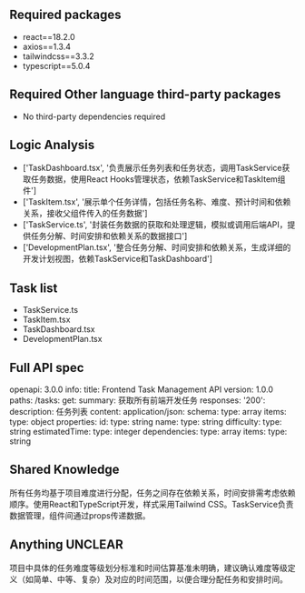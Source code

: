 ## Required packages

- react==18.2.0
- axios==1.3.4
- tailwindcss==3.3.2
- typescript==5.0.4

## Required Other language third-party packages

- No third-party dependencies required

## Logic Analysis

- ['TaskDashboard.tsx', '负责展示任务列表和任务状态，调用TaskService获取任务数据，使用React Hooks管理状态，依赖TaskService和TaskItem组件']
- ['TaskItem.tsx', '展示单个任务详情，包括任务名称、难度、预计时间和依赖关系，接收父组件传入的任务数据']
- ['TaskService.ts', '封装任务数据的获取和处理逻辑，模拟或调用后端API，提供任务分解、时间安排和依赖关系的数据接口']
- ['DevelopmentPlan.tsx', '整合任务分解、时间安排和依赖关系，生成详细的开发计划视图，依赖TaskService和TaskDashboard']

## Task list

- TaskService.ts
- TaskItem.tsx
- TaskDashboard.tsx
- DevelopmentPlan.tsx

## Full API spec

openapi: 3.0.0
info:
  title: Frontend Task Management API
  version: 1.0.0
paths:
  /tasks:
    get:
      summary: 获取所有前端开发任务
      responses:
        '200':
          description: 任务列表
          content:
            application/json:
              schema:
                type: array
                items:
                  type: object
                  properties:
                    id:
                      type: string
                    name:
                      type: string
                    difficulty:
                      type: string
                    estimatedTime:
                      type: integer
                    dependencies:
                      type: array
                      items:
                        type: string


## Shared Knowledge

所有任务均基于项目难度进行分配，任务之间存在依赖关系，时间安排需考虑依赖顺序。使用React和TypeScript开发，样式采用Tailwind CSS。TaskService负责数据管理，组件间通过props传递数据。

## Anything UNCLEAR

项目中具体的任务难度等级划分标准和时间估算基准未明确，建议确认难度等级定义（如简单、中等、复杂）及对应的时间范围，以便合理分配任务和安排时间。

